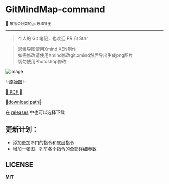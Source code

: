 # GitMindMap-command

:blue_book: <small> 按指令分类的git 思维导图</small>

---

> 个人的 Git 笔记，也欢迎 PR 和 Star

> 思维导图使用Xmind XEN制作  
> 如需修改请使用Xmind修改git.xmind然后导出生成png图片  
> 切勿使用Photoshop修改

![image](https://github.com/Kuri-su/gitMindmap-by-command/blob/master/Git%20V2.16.2.png "showPNG")   

:sparkles:[原始图](https://raw.githubusercontent.com/Kuri-su/gitMindmap-by-command/master/Git%20V2.16.2.png "pic" ):sparkles:

:crystal_ball:[ PDF ](https://github.com/Kuri-su/gitMindmap-by-command/blob/master/Git%20V2.16.2.pdf "pdf" ):crystal_ball:

:gift:[download path](https://github.com/Kuri-su/gitMindmap-by-command/archive/v0.1.tar.gz "download path" ):gift:

在 [releases](https://github.com/Kuri-su/gitMindmap-by-command/releases) 中也可以选择下载

## 更新计划：

* 添加更加冷门的指令和底层指令
* 增加一张图，列举各个指令的全部详细参数

## LICENSE

**MIT**
